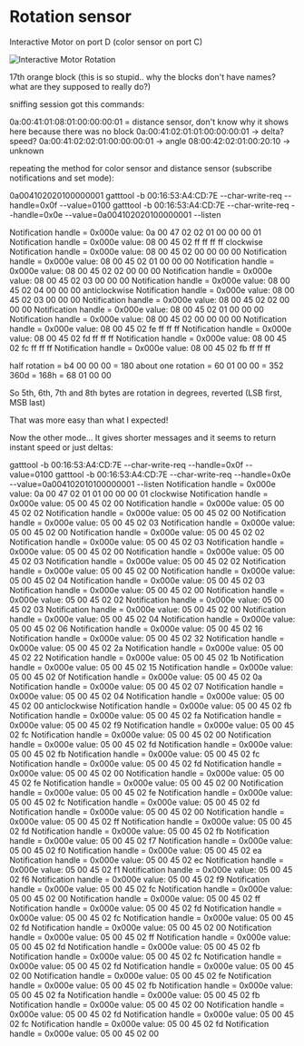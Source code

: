 # Rotation sensor

Interactive Motor on port D (color sensor on port C)

![Interactive Motor Rotation](https://github.com/JorgePe/BOOSTreveng/blob/master/LEGO_BOOST_App_blocks/ExtMotorRotation.png)

17th orange block
(this is so stupid.. why the blocks don't have names? what are they supposed to really do?)

sniffing session got this commands:

0a:00:41:01:08:01:00:00:00:01 = distance sensor, don't know why it shows here because there was no block
0a:00:41:02:01:01:00:00:00:01 -> delta? speed?
0a:00:41:02:02:01:00:00:00:01 -> angle
08:00:42:02:01:00:20:10 -> unknown

repeating the method for color sensor and distance sensor (subscribe notifications and set mode):

0a004102020100000001
gatttool -b 00:16:53:A4:CD:7E --char-write-req --handle=0x0f --value=0100
gatttool -b 00:16:53:A4:CD:7E --char-write-req --handle=0x0e --value=0a004102020100000001 --listen

Notification handle = 0x000e value: 0a 00 47 02 02 01 00 00 00 01 
Notification handle = 0x000e value: 08 00 45 02 ff ff ff ff 
clockwise
Notification handle = 0x000e value: 08 00 45 02 00 00 00 00 
Notification handle = 0x000e value: 08 00 45 02 01 00 00 00 
Notification handle = 0x000e value: 08 00 45 02 02 00 00 00 
Notification handle = 0x000e value: 08 00 45 02 03 00 00 00 
Notification handle = 0x000e value: 08 00 45 02 04 00 00 00
anticlockwise
Notification handle = 0x000e value: 08 00 45 02 03 00 00 00 
Notification handle = 0x000e value: 08 00 45 02 02 00 00 00 
Notification handle = 0x000e value: 08 00 45 02 01 00 00 00 
Notification handle = 0x000e value: 08 00 45 02 00 00 00 00 
Notification handle = 0x000e value: 08 00 45 02 fe ff ff ff 
Notification handle = 0x000e value: 08 00 45 02 fd ff ff ff 
Notification handle = 0x000e value: 08 00 45 02 fc ff ff ff 
Notification handle = 0x000e value: 08 00 45 02 fb ff ff ff


half rotation = b4 00 00 00 = 180
about one rotation = 60 01 00 00 = 352
360d = 168h = 68 01 00 00 

So 5th, 6th, 7th and 8th bytes are rotation in degrees, reverted (LSB first, MSB last)

That was more easy than what I expected!

Now the other mode...
It gives shorter messages and it seems to return instant speed or just deltas:

gatttool -b 00:16:53:A4:CD:7E --char-write-req --handle=0x0f --value=0100
gatttool -b 00:16:53:A4:CD:7E --char-write-req --handle=0x0e --value=0a004102010100000001 --listen
Notification handle = 0x000e value: 0a 00 47 02 01 01 00 00 00 01
clockwise
Notification handle = 0x000e value: 05 00 45 02 00 
Notification handle = 0x000e value: 05 00 45 02 02 
Notification handle = 0x000e value: 05 00 45 02 00 
Notification handle = 0x000e value: 05 00 45 02 03 
Notification handle = 0x000e value: 05 00 45 02 00 
Notification handle = 0x000e value: 05 00 45 02 02 
Notification handle = 0x000e value: 05 00 45 02 03 
Notification handle = 0x000e value: 05 00 45 02 00 
Notification handle = 0x000e value: 05 00 45 02 03 
Notification handle = 0x000e value: 05 00 45 02 02 
Notification handle = 0x000e value: 05 00 45 02 00 
Notification handle = 0x000e value: 05 00 45 02 04 
Notification handle = 0x000e value: 05 00 45 02 03 
Notification handle = 0x000e value: 05 00 45 02 00 
Notification handle = 0x000e value: 05 00 45 02 02 
Notification handle = 0x000e value: 05 00 45 02 03 
Notification handle = 0x000e value: 05 00 45 02 00 
Notification handle = 0x000e value: 05 00 45 02 04 
Notification handle = 0x000e value: 05 00 45 02 06 
Notification handle = 0x000e value: 05 00 45 02 16 
Notification handle = 0x000e value: 05 00 45 02 32 
Notification handle = 0x000e value: 05 00 45 02 2a 
Notification handle = 0x000e value: 05 00 45 02 22 
Notification handle = 0x000e value: 05 00 45 02 1b 
Notification handle = 0x000e value: 05 00 45 02 15 
Notification handle = 0x000e value: 05 00 45 02 0f 
Notification handle = 0x000e value: 05 00 45 02 0a 
Notification handle = 0x000e value: 05 00 45 02 07 
Notification handle = 0x000e value: 05 00 45 02 04 
Notification handle = 0x000e value: 05 00 45 02 00
anticlockwise
Notification handle = 0x000e value: 05 00 45 02 fb 
Notification handle = 0x000e value: 05 00 45 02 fa 
Notification handle = 0x000e value: 05 00 45 02 f9 
Notification handle = 0x000e value: 05 00 45 02 fc 
Notification handle = 0x000e value: 05 00 45 02 00 
Notification handle = 0x000e value: 05 00 45 02 fd 
Notification handle = 0x000e value: 05 00 45 02 fb 
Notification handle = 0x000e value: 05 00 45 02 fc 
Notification handle = 0x000e value: 05 00 45 02 fd 
Notification handle = 0x000e value: 05 00 45 02 00 
Notification handle = 0x000e value: 05 00 45 02 fe 
Notification handle = 0x000e value: 05 00 45 02 00 
Notification handle = 0x000e value: 05 00 45 02 fe 
Notification handle = 0x000e value: 05 00 45 02 fc 
Notification handle = 0x000e value: 05 00 45 02 fd 
Notification handle = 0x000e value: 05 00 45 02 00 
Notification handle = 0x000e value: 05 00 45 02 ff 
Notification handle = 0x000e value: 05 00 45 02 fd 
Notification handle = 0x000e value: 05 00 45 02 fb 
Notification handle = 0x000e value: 05 00 45 02 f7 
Notification handle = 0x000e value: 05 00 45 02 f0 
Notification handle = 0x000e value: 05 00 45 02 ea 
Notification handle = 0x000e value: 05 00 45 02 ec 
Notification handle = 0x000e value: 05 00 45 02 f1 
Notification handle = 0x000e value: 05 00 45 02 f6 
Notification handle = 0x000e value: 05 00 45 02 f9 
Notification handle = 0x000e value: 05 00 45 02 fc 
Notification handle = 0x000e value: 05 00 45 02 00 
Notification handle = 0x000e value: 05 00 45 02 ff 
Notification handle = 0x000e value: 05 00 45 02 fd 
Notification handle = 0x000e value: 05 00 45 02 fc 
Notification handle = 0x000e value: 05 00 45 02 fd 
Notification handle = 0x000e value: 05 00 45 02 00 
Notification handle = 0x000e value: 05 00 45 02 ff 
Notification handle = 0x000e value: 05 00 45 02 fd 
Notification handle = 0x000e value: 05 00 45 02 fb 
Notification handle = 0x000e value: 05 00 45 02 fc 
Notification handle = 0x000e value: 05 00 45 02 fd 
Notification handle = 0x000e value: 05 00 45 02 00 
Notification handle = 0x000e value: 05 00 45 02 fe 
Notification handle = 0x000e value: 05 00 45 02 fb 
Notification handle = 0x000e value: 05 00 45 02 fa 
Notification handle = 0x000e value: 05 00 45 02 fb 
Notification handle = 0x000e value: 05 00 45 02 00 
Notification handle = 0x000e value: 05 00 45 02 fd 
Notification handle = 0x000e value: 05 00 45 02 fc 
Notification handle = 0x000e value: 05 00 45 02 fd 
Notification handle = 0x000e value: 05 00 45 02 00 


